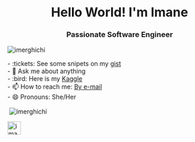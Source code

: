 <h1 align="center">Hello World! I'm Imane</h1>
<h3 align="center">Passionate Software Engineer</h3>
<p align="left"> <img src="https://komarev.com/ghpvc/?username=imerghichi" alt="imerghichi" /> </p>
- :tickets: See some snipets on my <a href = "https://gist.github.com/imerghichi">gist</a></br>  
- 💬 Ask me about anything </br>
- :bird: Here is my <a href="https://www.kaggle.com/imerghichi/">Kaggle</a> </br>
- 📫 How to reach me: <a href="mailto:imane.merghichi@gmail.com">By e-mail </a> </br>
- 😄 Pronouns: She/Her </br>

<p>&nbsp;<img align="center" src="https://github-readme-stats.vercel.app/api?username=imerghichi&show_icons=true&count_private=true&theme=transparent&hide=contribs,stars,issues&hide_rank=true" alt="imerghichi" /></p>
<p align= "center">

<a href="https://www.linkedin.com/in/imane-merghichi-a64201125/" target="blank"><img align="center" src="https://cdn.jsdelivr.net/npm/simple-icons@3.0.1/icons/linkedin.svg" alt="imane-merghichi-a64201125" height="30" width="30" /></a>
</p><br/>
